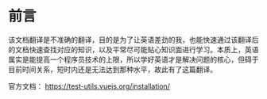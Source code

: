# 前言

该文档翻译是不准确的翻译，目的是为了让英语差劲的我，也能快速通过该翻译后的文档快速查找对应的知识，以及平常尽可能贴心知识面进行学习。本质上，英语属实是能提高一个程序员技术的上限，所以学好英语才是解决问题的核心，但碍于目前时间关系，短时内还是无法达到那种水平，故此有了这篇翻译。

官方文档： https://test-utils.vuejs.org/installation/
